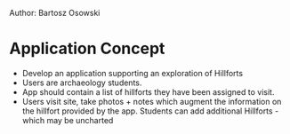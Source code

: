 Author: Bartosz Osowski

# Application Concept

* Develop an application supporting an exploration of Hillforts
* Users are archaeology students.
* App should contain a list of hillforts they have been assigned to visit.
* Users visit site, take photos + notes which augment the information on the hillfort provided by the app.
Students can add additional Hillforts - which may be uncharted
